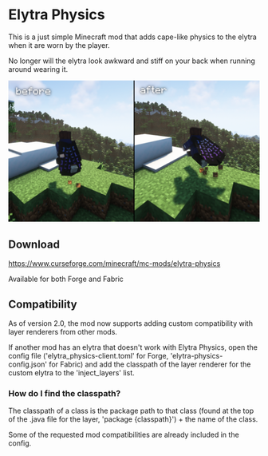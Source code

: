# Elytra Physics

This is a just simple Minecraft mod that adds cape-like physics to the elytra when it are worn by the player.

No longer will the elytra look awkward and stiff on your back when running around wearing it.

![demo](elytraPhysics_demo.png)

## Download

https://www.curseforge.com/minecraft/mc-mods/elytra-physics

Available for both Forge and Fabric

## Compatibility

As of version 2.0, the mod now supports adding custom compatibility with layer renderers from other mods.

If another mod has an elytra that doesn't work with Elytra Physics, open the config file ('elytra_physics-client.toml' for Forge, 'elytra-physics-config.json' for Fabric) and add the classpath of the layer renderer for the custom elytra to the 'inject_layers' list.

### How do I find the classpath?

The classpath of a class is the package path to that class (found at the top of the .java file for the layer, 'package {classpath}') + the name of the class.

Some of the requested mod compatibilities are already included in the config.